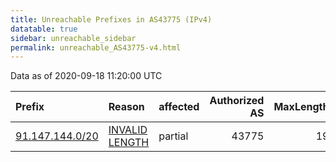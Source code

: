 ```yaml
---
title: Unreachable Prefixes in AS43775 (IPv4)
datatable: true
sidebar: unreachable_sidebar
permalink: unreachable_AS43775-v4.html
---
```


Data as of 2020-09-18 11:20:00 UTC


<div class="datatable-begin"></div>

| Prefix                                                   | Reason                                                                                                    | affected   |   Authorized AS |   MaxLength | Anchor                                         |   unreachable /24s |
|:---------------------------------------------------------|:----------------------------------------------------------------------------------------------------------|:-----------|----------------:|------------:|:-----------------------------------------------|-------------------:|
| [91.147.144.0/20](https://stat.ripe.net/91.147.144.0/20) | [INVALID LENGTH](https://rpki-validator.ripe.net/announcement-preview?asn=AS43775&prefix=91.147.144.0/20) | partial    |           43775 |          19 | [RIPE](unreachable_RIPE_NCC_RPKI_Root-v4.html) |                 16 |

<div class="datatable-end"></div>